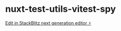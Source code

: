 # nuxt-test-utils-vitest-spy

[Edit in StackBlitz next generation editor ⚡️](https://stackblitz.com/~/github.com/LorenzoRottigni/nuxt-test-utils-vitest-spy)